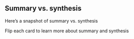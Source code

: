 ## Summary vs. synthesis
Here’s a snapshot of summary vs. synthesis

Flip each card to learn more about summary and synthesis
